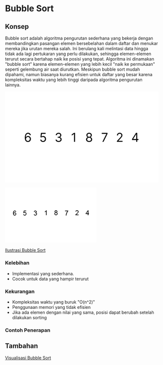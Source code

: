# Bubble Sort

## Konsep
Bubble sort adalah algoritma pengurutan sederhana yang bekerja dengan membandingkan pasangan elemen bersebelahan dalam daftar dan menukar mereka jika urutan mereka salah. Ini berulang kali melintasi data hingga tidak ada lagi pertukaran yang perlu dilakukan, sehingga elemen-elemen terurut secara bertahap naik ke posisi yang tepat. Algoritma ini dinamakan "bubble sort" karena elemen-elemen yang lebih kecil "naik ke permukaan" seperti gelembung air saat diurutkan. Meskipun bubble sort mudah dipahami, namun biasanya kurang efisien untuk daftar yang besar karena kompleksitas waktu yang lebih tinggi daripada algoritma pengurutan lainnya.

![Ilustrasi Bubblesort](img/bubble-sort_example-1.svg)

![Ilustrasi Bubblesort](img/bubble-sort.gif)

[Ilustrasi Bubble Sort](https://visualgo.net/en/sorting)

### Kelebihan
- Implementasi yang sederhana.
- Cocok untuk data yang hampir terurut

### Kekurangan
- Kompleksitas waktu yang buruk "O(n^2)" 
- Penggunaan memori yang tidak efisien
- Jika ada elemen dengan nilai yang sama, posisi dapat berubah setelah dilakukan sorting

### Contoh Penerapan
<!-- berikut source code untuk menerapkan bubble sort pada array [4, 1, 2, 3]

```java
public class Main {
    static void bubbleSort(int[] arr) {
        int n = arr.length;
        for (int i = 0; i < n - 1; i++) {
            for (int j = 0; j < n - 1 - i; j++) {
                if (arr[j] > arr[j + 1]) {
                    int temp = arr[j];
                    arr[j] = arr[j + 1];
                    arr[j + 1] = temp;
                }
            }
        }
    }

    public static void main(String[] args) {
        int[] array = {4, 2, 3, 1};
        int size = array.length;

        bubbleSort(array);

        System.out.print("Sorted array: ");
        for (int i = 0; i < size; i++) {
            System.out.print(array[i] + " ");
        }
        System.out.println();
    }
}

``` -->

## Tambahan
[Visualisasi Bubble Sort](https://www.hackerearth.com/practice/algorithms/sorting/bubble-sort/visualize/)
